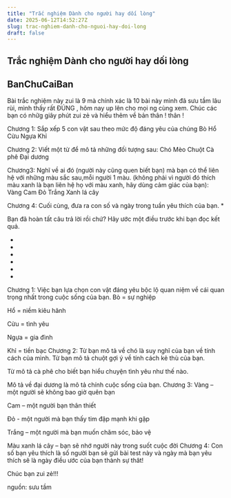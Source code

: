 ```yaml
---
title: "Trắc nghiệm Dành cho người hay dối lòng"
date: 2025-06-12T14:52:27Z
slug: trac-nghiem-danh-cho-nguoi-hay-doi-long
draft: false
---
```


## Trắc nghiệm Dành cho người hay dối lòng

## BanChuCaiBan

Bài trắc nghiệm này zui là 9 mà chính xác là 10
bài này mình đã sưu tầm lâu rùi, mình thấy rất ĐÚNG , hôm nay up lên cho mọi ng cùng xem. Chúc các bạn có nhữg giây phút zui zẻ và hiểu thêm về bản thân ! thân !  
 
Chương 1: Sắp xếp 5 con vật sau theo mức độ đáng yêu của chúng
 Bò
 Hổ
 Cừu
 Ngựa
 Khỉ
 
 Chương 2: Viết một từ để mô tả những đối tượng sau: 
 Chó
 Mèo
 Chuột
 Cà phê
 Đại dương
 
 Chương3: Nghĩ về ai đó (người này cũng quen biết bạn) mà bạn có thể liên hệ với những màu sắc sau,mỗi người 1 màu. (không phải vì người đó thích màu xanh là bạn liên hệ họ với màu xanh, hãy dùng cảm giác của bạn): 
 Vàng
 Cam
 Đỏ
 Trắng
 Xanh lá cây
 
 Chương 4: Cuối cùng, đưa ra con số và ngày trong tuần yêu thích của bạn.
*
 
Bạn đã hoàn tất câu trả lời rồi chứ?
Hãy ước một điều trước khi bạn đọc kết quả.
 
*
*
*
*
*
*
 
Chương 1: 
Việc bạn lựa chọn con vật đáng yêu bộc lộ quan niệm về cái quan trọng nhất trong cuộc sống của bạn. 
Bò = sự nghiệp
 
 Hổ = niềm kiêu hãnh
 
 Cừu = tình yêu
 
 Ngựa = gia đình
 
 Khỉ = tiền bạc 
Chương 2: 
Từ bạn mô tả về chó là suy nghĩ của bạn về tính cách của mình. 
Từ bạn mô tả chuột gợi ý về tính cách kẻ thù của bạn.
 
 Từ mô tả cà phê cho biết bạn hiểu chuyện tình yêu như thế nào.
 
 Mô tả về đại dương là mô tả chính cuộc sống của bạn.
Chương 3: 
Vàng – một người sẽ không bao giờ quên bạn
 
 Cam – một người bạn thân thiết
 
 Đỏ - một người mà bạn thấy tim đập mạnh khi gặp
 
 Trắng – một người mà bạn muốn chăm sóc, bảo vệ
 
 Màu xanh lá cây – bạn sẽ nhớ người này trong suốt cuộc đời
Chương 4: 
Con số bạn yêu thích là số người bạn sẽ gửi bài test này và ngày mà bạn yêu thích sẽ là ngày điều ước của bạn thành sự thât!  
 
 Chúc bạn zui zẻ!!!
 
 
nguồn: sưu tầm